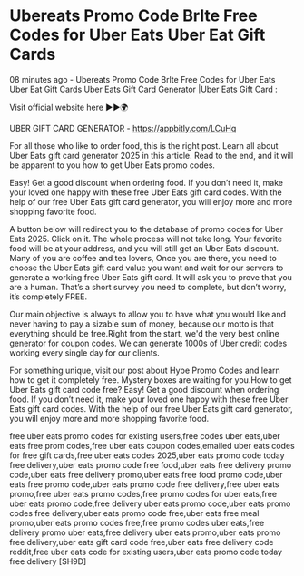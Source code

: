 # Ubereats Promo Code Brlte Free Codes for Uber Eats Uber Eat Gift Cards

08 minutes ago - Ubereats Promo Code Brlte Free Codes for Uber Eats Uber Eat Gift Cards Uber Eats Gift Card Generator |Uber Eats Gift Card :

Visit official website here ►►🌍 

UBER GIFT CARD GENERATOR - https://appbitly.com/LCuHq

For all those who like to order food, this is the right post. Learn all about Uber Eats gift card generator 2025 in this article. Read to the end, and it will be apparent to you how to get Uber Eats promo codes.

Easy! Get a good discount when ordering food. If you don’t need it, make your loved one happy with these free Uber Eats gift card codes. With the help of our free Uber Eats gift card generator, you will enjoy more and more shopping favorite food.

A button below will redirect you to the database of promo codes for Uber Eats 2025. Click on it. The whole process will not take long. Your favorite food will be at your address, and you will still get an Uber Eats discount. Many of you are coffee and tea lovers, Once you are there, you need to choose the Uber Eats gift card value you want and wait for our servers to generate a working free Uber Eats gift card. It will ask you to prove that you are a human. That’s a short survey you need to complete, but don’t worry, it’s completely FREE.

Our main objective is always to allow you to have what you would like and never having to pay a sizable sum of money, because our motto is that everything should be free.Right from the start, we'd the very best online generator for coupon codes. We can generate 1000s of Uber credit codes working every single day for our clients.

For something unique, visit our post about Hybe Promo Codes and learn how to get it completely free. Mystery boxes are waiting for you.How to get Uber Eats gift card code free? Easy! Get a good discount when ordering food. If you don’t need it, make your loved one happy with these free Uber Eats gift card codes. With the help of our free Uber Eats gift card generator, you will enjoy more and more shopping favorite food.

free uber eats promo codes for existing users,free codes uber eats,uber eats free prom codes,free uber eats coupon codes,emailed uber eats codes for free gift cards,free uber eats codes 2025,uber eats promo code today free delivery,uber eats promo code free food,uber eats free delivery promo code,uber eats free delivery promo,uber eats free food promo code,uber eats free promo code,uber eats promo code free delivery,free uber eats promo,free uber eats promo codes,free promo codes for uber eats,free uber eats promo code,free delivery uber eats promo code,uber eats promo codes free delivery,uber eats promo code free,uber eats free meal promo,uber eats promo codes free,free promo codes uber eats,free delivery promo uber eats,free delivery uber eats promo,uber eats promo free delivery,uber eats gift card code free,uber eats free delivery code reddit,free uber eats code for existing users,uber eats promo code today free delivery [SH9D]

